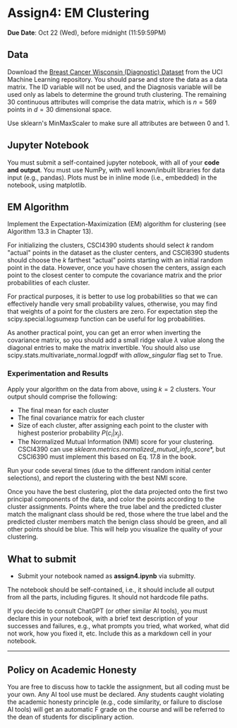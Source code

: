 <!--
.. title: CSCI4390-6390 Assign4
.. slug: dm_assign4
.. date: 2025-10-14 12:00:01 UTC-04:00
.. tags:
.. category:
.. link:
.. description:
.. has_math: True
.. type: text
-->

# Assign4: EM Clustering

**Due Date**: Oct 22 (Wed), before midnight (11:59:59PM)

## Data

Download the [Breast Cancer Wisconsin (Diagnostic)
Dataset](https://archive.ics.uci.edu/dataset/17/breast+cancer+wisconsin+diagnostic) from
the UCI Machine Learning repository. You should parse and store the data as a data matrix.
The ID variable will not be used, and the Diagnosis variable will be used only as labels
to determine the ground truth clustering. The remaining 30 continuous attributes will comprise the data matrix, which
is $n=569$ points in $d=30$ dimensional space.

Use sklearn's MinMaxScaler to make sure all attributes are between 0 and 1.


## Jupyter Notebook

You must submit a self-contained jupyter notebook, with all of your **code and output**.
You must use NumPy, with well known/inbuilt libraries for data input (e.g., pandas). Plots
must be in inline mode (i.e., embedded) in the notebook, using matplotlib.

## EM Algorithm

Implement the Expectation-Maximization (EM) algorithm for clustering
(see Algorithm 13.3 in Chapter 13).

For initializing the clusters, CSCI4390 students should select $k$ random "actual" points in the dataset 
as the cluster centers, and CSCI6390 students should choose the $k$ farthest "actual" points starting with an initial random point in the data. However, once you have chosen the centers, assign each point to the
closest center to compute the covariance matrix and the prior probabilities
of each cluster.

For practical purposes, it is better to use log probabilities so that we can
effectively handle very small probability values,
otherwise, you may find that
weights of a point for the clusters are zero. For
expectation step the scipy.special.logsumexp function can be useful for log probabilities.

As another practical point, you can get an error when inverting the covariance
matrix, so you should add a small ridge value $\lambda$ value along the
diagonal entries to make the matrix invertible. 
You should also use scipy.stats.multivariate_normal.logpdf with *allow_singular* flag set to True.


### Experimentation and Results

Apply your algorithm on the data from above, using $k=2$ clusters.
Your output should comprise the following:

* The final mean for each cluster
* The final covariance matrix for each cluster
* Size of each cluster, after assigning  each point to the cluster with highest posterior probability $P(c_i | x_j)$.
* The Normalized Mutual Information (NMI) score for your clustering.
    CSCI4390 can use *sklearn.metrics.normalized_mutual_info_score**, but
    CSCI6390 must implement this based on Eq. 17.8 in the book.

Run your code several times (due to the different random initial center
selections),  and report the clustering with the best NMI score. 

Once you have the best clustering, plot the data projected onto the first two principal
components of the data, and color the points according to the cluster assignments. Points
where the true label and the predicted cluster match the malignant class should be red,
those where the true label and the predicted cluster members match the benign class should
be green, and all other points should be blue. This will help you visualize the quality of
your clustering. 



## What to submit

* Submit your notebook named as **assign4.ipynb** via submitty.

The notebook
should be self-contained, i.e., it should include all output from all the
parts, including figures. It should not hardcode file paths.


If you decide to consult ChatGPT (or other similar AI tools), you must
declare this in your notebook, with a brief text description of your
successes and failures, e.g., what prompts you tried, what worked, what did
not work, how you fixed it, etc. Include this as a markdown cell in your
notebook.


---

## Policy on Academic Honesty

You are free to discuss how to tackle the assignment, but all coding must be
your own. Any AI tool use must be declared. Any students caught violating
the academic honesty principle (e.g., code similarity, or failure to
disclose AI tools) will get an automatic F grade on the course and will be
referred to the dean of students for disciplinary action.
